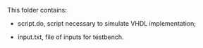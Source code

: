 This folder contains:

- script.do, script necessary to simulate VHDL implementation;

- input.txt, file of inputs for testbench.